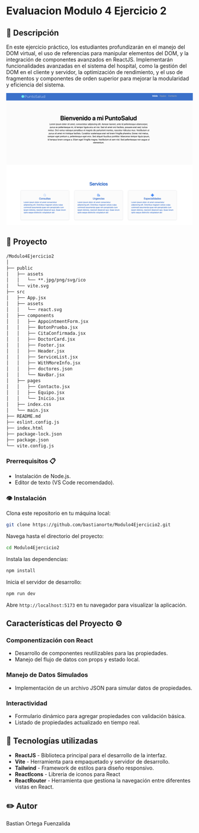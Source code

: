 # Evaluacion Modulo 4 Ejercicio 2   

## 📖 Descripción
En este ejercicio práctico, los estudiantes profundizarán en el manejo del DOM virtual, el uso
de referencias para manipular elementos del DOM, y la integración de componentes
avanzados en ReactJS. Implementarán funcionalidades avanzadas en el sistema del hospital,
como la gestión del DOM en el cliente y servidor, la optimización de rendimiento, y el uso de
fragmentos y componentes de orden superior para mejorar la modularidad y eficiencia del
sistema.

![Inicio](public/assets/vista.png)

## 📁 Proyecto

```plaintext
/Modulo4Ejercicio2
│
├── public
│   ├── assets
│   │   └── **.jpg/png/svg/ico
│   └── vite.svg
├── src
│   ├── App.jsx
│   ├── assets
│   │   └── react.svg
│   ├── components
│   │   ├── AppointmentForm.jsx
│   │   ├── BotonPrueba.jsx
│   │   ├── CitaConfirmada.jsx
│   │   ├── DoctorCard.jsx
│   │   ├── Footer.jsx
│   │   ├── Header.jsx
│   │   ├── ServiceList.jsx
│   │   ├── WithMoreInfo.jsx
│   │   ├── doctores.json
│   │   └── NavBar.jsx
│   ├── pages
│   │   ├── Contacto.jsx
│   │   ├── Equipo.jsx
│   │   └── Inicio.jsx
│   ├── index.css
│   └── main.jsx
├── README.md
├── eslint.config.js
├── index.html
├── package-lock.json
├── package.json
└── vite.config.js
```

### Prerrequisitos 📋

- Instalación de Node.js.
- Editor de texto (VS Code recomendado).

### 👁️ Instalación

Clona este repositorio en tu máquina local:

```bash
git clone https://github.com/bastianorte/Modulo4Ejercicio2.git
```

Navega hasta el directorio del proyecto:

```bash
cd Modulo4Ejercicio2
```

Instala las dependencias:

```bash
npm install
```

Inicia el servidor de desarrollo:

```bash
npm run dev
```

Abre `http://localhost:5173` en tu navegador para visualizar la aplicación.

## Características del Proyecto ⚙️

### Componentización con React

- Desarrollo de componentes reutilizables para las propiedades.
- Manejo del flujo de datos con props y estado local.

### Manejo de Datos Simulados

- Implementación de un archivo JSON para simular datos de propiedades.

### Interactividad

- Formulario dinámico para agregar propiedades con validación básica.
- Listado de propiedades actualizado en tiempo real.


## 🔧 Tecnologías utilizadas

- **ReactJS** - Biblioteca principal para el desarrollo de la interfaz.
- **Vite** - Herramienta para empaquetado y servidor de desarrollo.
- **Tailwind** - Framework de estilos para diseño responsivo.
- **ReactIcons** - Libreria de iconos para React
- **ReactRouter** - Herramienta que gestiona la navegación entre diferentes vistas en React.

## :pencil2: Autor
Bastian Ortega Fuenzalida
 